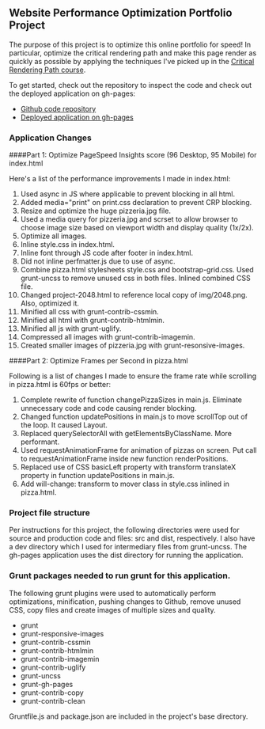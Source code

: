 ## Website Performance Optimization Portfolio Project

The purpose of this project is to optimize this online portfolio for speed! In particular, optimize the critical rendering path and make this page render as quickly as possible by applying the techniques I've picked up in the [Critical Rendering Path course](https://www.udacity.com/course/ud884).

To get started, check out the repository to inspect the code and check out the deployed application on gh-pages:

* [Github code repository](https://github.com/gstroh/frontend-nanodegree-mobile-portfolio)
* [Deployed application on gh-pages](http://gstroh.github.io/frontend-nanodegree-mobile-portfolio/)

### Application Changes

####Part 1: Optimize PageSpeed Insights score (96 Desktop, 95 Mobile) for index.html

Here's a list of the performance improvements I made in index.html:

1. Used async in JS where applicable to prevent blocking in all html.
1. Added media="print" on print.css declaration to prevent CRP blocking.
1. Resize and optimize the huge pizzeria.jpg file.
1. Used a media query for pizzeria.jpg and scrset to allow browser to choose image size based on viewport width and display quality (1x/2x).
1. Optimize all images.
1. Inline style.css in index.html.
1. Inline font through JS code after footer in index.html.
1. Did not inline perfmatter.js due to use of async.
1. Combine pizza.html stylesheets style.css and bootstrap-grid.css.  Used grunt-uncss to remove unused css in both files.  Inlined combined CSS file.
1. Changed project-2048.html to reference local copy of img/2048.png.  Also, optimized it.
1. Minified all css with grunt-contrib-cssmin.
1. Minified all html with grunt-contrib-htmlmin.
1. Minified all js with grunt-uglify.
1. Compressed all images with grunt-contrib-imagemin.
1. Created smaller images of pizzeria.jpg with grunt-resonsive-images.

####Part 2: Optimize Frames per Second in pizza.html

Following is a list of changes I made to ensure the frame rate while scrolling in pizza.html is 60fps or better:

1. Complete rewrite of function changePizzaSizes in main.js.  Eliminate unnecessary code and code causing render blocking.
1. Changed function updatePositions in main.js to move scrollTop out of the loop.  It caused Layout.
1. Replaced querySelectorAll with getElementsByClassName.  More performant.
1. Used requestAnimationFrame for animation of pizzas on screen.  Put call to requestAnimationFrame inside new function renderPositions.
1. Replaced use of CSS basicLeft property with transform translateX property in function updatePositions in main.js.
1. Add will-change: transform to mover class in style.css inlined in pizza.html.

### Project file structure

Per instructions for this project, the following directories were used for source and production code and files: src and dist, respectively.  I also have a dev directory which I used for intermediary files from grunt-uncss.  The gh-pages application uses the dist directory for running the application.

### Grunt packages needed to run grunt for this application.

The following grunt plugins were used to automatically perform optimizations, minification, pushing changes to Github, remove unused CSS, copy files and create images of multiple sizes and quality.

* grunt
* grunt-responsive-images
* grunt-contrib-cssmin
* grunt-contrib-htmlmin
* grunt-contrib-imagemin
* grunt-contrib-uglify
* grunt-uncss
* grunt-gh-pages
* grunt-contrib-copy
* grunt-contrib-clean

Gruntfile.js and package.json are included in the project's base directory.